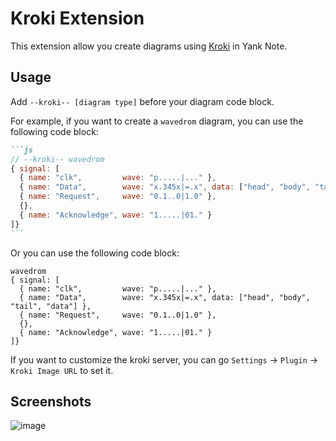 # Kroki Extension

This extension allow you create diagrams using [Kroki](https://kroki.io/) in Yank Note.

## Usage

Add `--kroki-- [diagram type]` before your diagram code block.

For example, if you want to create a `wavedrom` diagram, you can use the following code block:

~~~markdown
```js
// --kroki-- wavedrom
{ signal: [
  { name: "clk",         wave: "p.....|..." },
  { name: "Data",        wave: "x.345x|=.x", data: ["head", "body", "tail", "data"] },
  { name: "Request",     wave: "0.1..0|1.0" },
  {},
  { name: "Acknowledge", wave: "1.....|01." }
]}
```
~~~

Or you can use the following code block:

```kroki
wavedrom
{ signal: [
  { name: "clk",         wave: "p.....|..." },
  { name: "Data",        wave: "x.345x|=.x", data: ["head", "body", "tail", "data"] },
  { name: "Request",     wave: "0.1..0|1.0" },
  {},
  { name: "Acknowledge", wave: "1.....|01." }
]}
```

If you want to customize the kroki server, you can go `Settings` -> `Plugin` -> `Kroki Image URL` to set it.

## Screenshots
![image](https://github.com/purocean/yank-note-extension/assets/7115690/16191ce4-a0cd-4ef8-b415-6ce61f77c60c)
